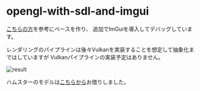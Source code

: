 # opengl-with-sdl-and-imgui
[こちらの方](https://marcelbraghetto.github.io/)を参考にベースを作り、
追加でImGuiを導入してデバッグしています。

レンダリングのパイプラインは後々Vulkanを実装することを想定して抽象化まではしていますが
Vulkanパイプラインの実装予定はありません。

![result](https://github.com/machumun/opengl-with-sdl-and-imgui/blob/main/Animation2.gif)

ハムスターのモデルは[こちらから](https://sketchfab.com/3d-models/hamtaro-7d195612e7814905aa1bfefd13b80be1)お借りしました。